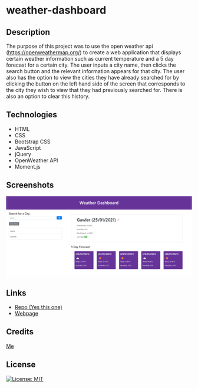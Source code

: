 # weather-dashboard

## Description

The purpose of this project was to use the open weather api (https://openweathermap.org/) to create a web application that displays
certain weather information such as current temperature and a 5 day forecast for a certain city. The user inputs a city name, then
clicks the search button and the relevant information appears for that city. The user also has the option to view the cities they
have already searched for by clicking the button on the left hand side of the screen that corresponds to the city they wish to view
that they had previously searched for. There is also an option to clear this history.

## Technologies

- HTML
- CSS
- Bootstrap CSS
- JavaScript
- jQuery
- OpenWeather API
- Moment.js

## Screenshots

![weather dashboard](screenshot/weather.png)

## Links

- [Repo (Yes this one)](https://github.com/TopGek99/weather-dashboard)
- [Webpage](https://topgek99.github.io/weather-dashboard)

## Credits

[Me](https://github.com/TopGek99/)

## License

[![License: MIT](https://img.shields.io/badge/License-MIT-yellow.svg)](https://opensource.org/licenses/MIT)
